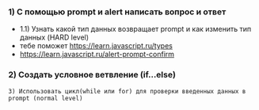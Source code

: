 ### 1) С помощью prompt и alert написать вопрос и ответ

- 1.1) Узнать какой тип данных возвращает prompt и как изменить тип данных (HARD level)
- тебе поможет https://learn.javascript.ru/types
- https://learn.javascript.ru/alert-prompt-confirm

### 2) Создать условное ветвление (if...else)

```3) Использовать цикл(while или for) для проверки введенных данных в prompt (normal level)```
